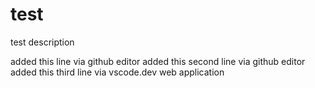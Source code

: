# test
test description

added this line via github editor
added this second line via github editor
added this third line via vscode.dev web application